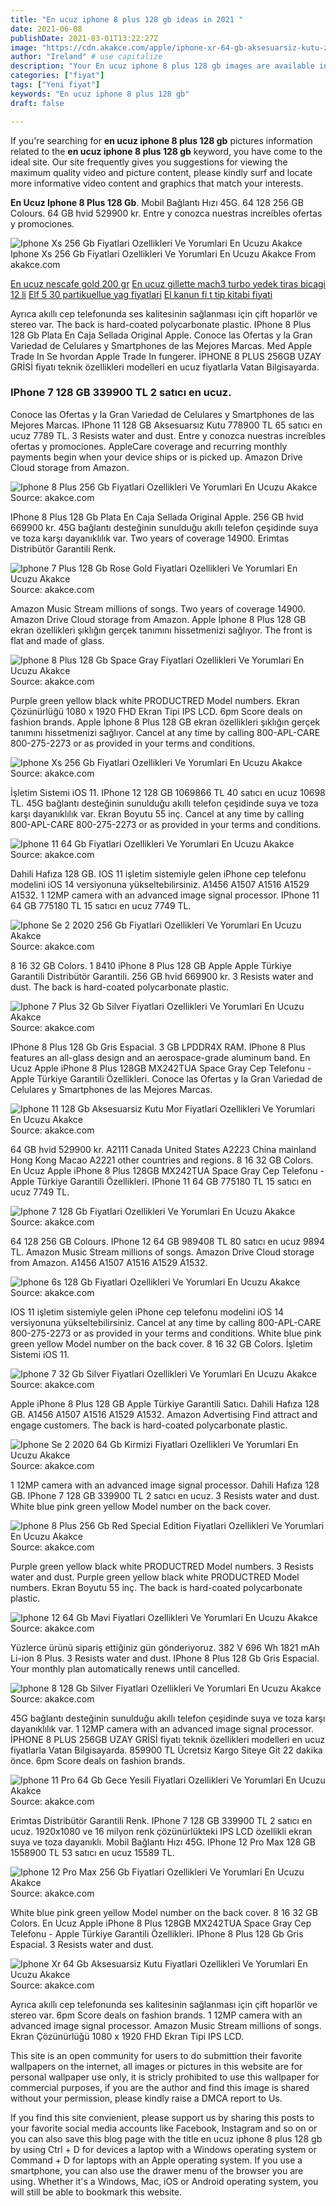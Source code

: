 ```yaml
---
title: "En ucuz iphone 8 plus 128 gb ideas in 2021 "
date: 2021-06-08
publishDate: 2021-03-01T13:22:27Z
image: "https://cdn.akakce.com/apple/iphone-xr-64-gb-aksesuarsiz-kutu-z.jpg"
author: "Ireland" # use capitalize
description: "Your En ucuz iphone 8 plus 128 gb images are available in this site. En ucuz iphone 8 plus 128 gb are a topic that is being searched for and liked by netizens now. You can Download the En ucuz iphone 8 plus 128 gb files here. Find and Download all free vectors."
categories: ["fiyat"]
tags: ["Yeni fiyat"]
keywords: "En ucuz iphone 8 plus 128 gb"
draft: false

---
```


If you're searching for **en ucuz iphone 8 plus 128 gb** pictures information related to the **en ucuz iphone 8 plus 128 gb** keyword, you have come to the ideal  site.  Our site frequently  gives you  suggestions  for viewing  the maximum  quality video and picture  content, please kindly surf and locate more informative video content and graphics  that match your interests.

**En Ucuz Iphone 8 Plus 128 Gb**. Mobil Bağlantı Hızı 45G. 64 128 256 GB Colours. 64 GB hvid 529900 kr. Entre y conozca nuestras increíbles ofertas y promociones.

![Iphone Xs 256 Gb Fiyatlari Ozellikleri Ve Yorumlari En Ucuzu Akakce](https://cdn.akakce.com/apple/iphone-xs-256-gb-z.jpg "Iphone Xs 256 Gb Fiyatlari Ozellikleri Ve Yorumlari En Ucuzu Akakce")
Iphone Xs 256 Gb Fiyatlari Ozellikleri Ve Yorumlari En Ucuzu Akakce From akakce.com

[En ucuz nescafe gold 200 gr](/en-ucuz-nescafe-gold-200-gr/)
[En ucuz gillette mach3 turbo yedek tiras bicagi 12 li](/en-ucuz-gillette-mach3-turbo-yedek-tiras-bicagi-12-li/)
[Elf 5 30 partikuellue yag fiyatlari](/elf-5-30-partikuellue-yag-fiyatlari/)
[El kanun fi t tip kitabi fiyati](/el-kanun-fi-t-tip-kitabi-fiyati/)

Ayrıca akıllı cep telefonunda ses kalitesinin sağlanması için çift hoparlör ve stereo var. The back is hard-coated polycarbonate plastic. IPhone 8 Plus 128 Gb Plata En Caja Sellada Original Apple. Conoce las Ofertas y la Gran Variedad de Celulares y Smartphones de las Mejores Marcas. Med Apple Trade In Se hvordan Apple Trade In fungerer. İPHONE 8 PLUS 256GB UZAY GRİSİ fiyatı teknik özellikleri modelleri en ucuz fiyatlarla Vatan Bilgisayarda.

### IPhone 7 128 GB 339900 TL 2 satıcı en ucuz.

Conoce las Ofertas y la Gran Variedad de Celulares y Smartphones de las Mejores Marcas. IPhone 11 128 GB Aksesuarsız Kutu 778900 TL 65 satıcı en ucuz 7789 TL. 3 Resists water and dust. Entre y conozca nuestras increíbles ofertas y promociones. AppleCare coverage and recurring monthly payments begin when your device ships or is picked up. Amazon Drive Cloud storage from Amazon.


![Iphone 8 Plus 256 Gb Fiyatlari Ozellikleri Ve Yorumlari En Ucuzu Akakce](https://iis-akakce.akamaized.net/p.z?%2F%2Fproductimages%2Ehepsiburada%2Enet%2Fs%2F31%2F600%2F10352776282162%2Ejpg "Iphone 8 Plus 256 Gb Fiyatlari Ozellikleri Ve Yorumlari En Ucuzu Akakce")
Source: akakce.com

IPhone 8 Plus 128 Gb Plata En Caja Sellada Original Apple. 256 GB hvid 669900 kr. 45G bağlantı desteğinin sunulduğu akıllı telefon çeşidinde suya ve toza karşı dayanıklılık var. Two years of coverage 14900. Erimtas Distribütör Garantili Renk.

![Iphone 7 Plus 128 Gb Rose Gold Fiyatlari Ozellikleri Ve Yorumlari En Ucuzu Akakce](https://cdn.akakce.com/apple/iphone-7-plus-128-gb-rose-gold-z.jpg "Iphone 7 Plus 128 Gb Rose Gold Fiyatlari Ozellikleri Ve Yorumlari En Ucuzu Akakce")
Source: akakce.com

Amazon Music Stream millions of songs. Two years of coverage 14900. Amazon Drive Cloud storage from Amazon. Apple İphone 8 Plus 128 GB ekran özellikleri şıklığın gerçek tanımını hissetmenizi sağlıyor. The front is flat and made of glass.

![Iphone 8 Plus 128 Gb Space Gray Fiyatlari Ozellikleri Ve Yorumlari En Ucuzu Akakce](https://cdn.akakce.com/apple/iphone-8-plus-128-gb-space-gray-z.jpg "Iphone 8 Plus 128 Gb Space Gray Fiyatlari Ozellikleri Ve Yorumlari En Ucuzu Akakce")
Source: akakce.com

Purple green yellow black white PRODUCTRED Model numbers. Ekran Çözünürlüğü 1080 x 1920 FHD Ekran Tipi IPS LCD. 6pm Score deals on fashion brands. Apple İphone 8 Plus 128 GB ekran özellikleri şıklığın gerçek tanımını hissetmenizi sağlıyor. Cancel at any time by calling 800-APL-CARE 800-275-2273 or as provided in your terms and conditions.

![Iphone Xs 256 Gb Fiyatlari Ozellikleri Ve Yorumlari En Ucuzu Akakce](https://cdn.akakce.com/apple/iphone-xs-256-gb-z.jpg "Iphone Xs 256 Gb Fiyatlari Ozellikleri Ve Yorumlari En Ucuzu Akakce")
Source: akakce.com

İşletim Sistemi iOS 11. IPhone 12 128 GB 1069866 TL 40 satıcı en ucuz 10698 TL. 45G bağlantı desteğinin sunulduğu akıllı telefon çeşidinde suya ve toza karşı dayanıklılık var. Ekran Boyutu 55 inç. Cancel at any time by calling 800-APL-CARE 800-275-2273 or as provided in your terms and conditions.

![Iphone 11 64 Gb Fiyatlari Ozellikleri Ve Yorumlari En Ucuzu Akakce](https://cdn.akakce.com/apple/iphone-11-64-gb-z.jpg "Iphone 11 64 Gb Fiyatlari Ozellikleri Ve Yorumlari En Ucuzu Akakce")
Source: akakce.com

Dahili Hafıza 128 GB. IOS 11 işletim sistemiyle gelen iPhone cep telefonu modelini iOS 14 versiyonuna yükseltebilirsiniz. A1456 A1507 A1516 A1529 A1532. 1 12MP camera with an advanced image signal processor. IPhone 11 64 GB 775180 TL 15 satıcı en ucuz 7749 TL.

![Iphone Se 2 2020 256 Gb Fiyatlari Ozellikleri Ve Yorumlari En Ucuzu Akakce](https://cdn.akakce.com/apple/iphone-se-2-2020-256-gb-z.jpg "Iphone Se 2 2020 256 Gb Fiyatlari Ozellikleri Ve Yorumlari En Ucuzu Akakce")
Source: akakce.com

8 16 32 GB Colors. 1 8410 iPhone 8 Plus 128 GB Apple Apple Türkiye Garantili Distribütör Garantili. 256 GB hvid 669900 kr. 3 Resists water and dust. The back is hard-coated polycarbonate plastic.

![Iphone 7 Plus 32 Gb Silver Fiyatlari Ozellikleri Ve Yorumlari En Ucuzu Akakce](https://cdn.akakce.com/apple/iphone-7-plus-32-gb-silver-z.jpg "Iphone 7 Plus 32 Gb Silver Fiyatlari Ozellikleri Ve Yorumlari En Ucuzu Akakce")
Source: akakce.com

IPhone 8 Plus 128 Gb Gris Espacial. 3 GB LPDDR4X RAM. IPhone 8 Plus features an all-glass design and an aerospace-grade aluminum band. En Ucuz Apple iPhone 8 Plus 128GB MX242TUA Space Gray Cep Telefonu - Apple Türkiye Garantili Özellikleri. Conoce las Ofertas y la Gran Variedad de Celulares y Smartphones de las Mejores Marcas.

![Iphone 11 128 Gb Aksesuarsiz Kutu Mor Fiyatlari Ozellikleri Ve Yorumlari En Ucuzu Akakce](https://cdn.akakce.com/apple/iphone-11-128-gb-aksesuarsiz-kutu-mor-z.jpg "Iphone 11 128 Gb Aksesuarsiz Kutu Mor Fiyatlari Ozellikleri Ve Yorumlari En Ucuzu Akakce")
Source: akakce.com

64 GB hvid 529900 kr. A2111 Canada United States A2223 China mainland Hong Kong Macao A2221 other countries and regions. 8 16 32 GB Colors. En Ucuz Apple iPhone 8 Plus 128GB MX242TUA Space Gray Cep Telefonu - Apple Türkiye Garantili Özellikleri. IPhone 11 64 GB 775180 TL 15 satıcı en ucuz 7749 TL.

![Iphone 7 128 Gb Fiyatlari Ozellikleri Ve Yorumlari En Ucuzu Akakce](https://cdn.akakce.com/apple/iphone-7-128-gb-z.jpg "Iphone 7 128 Gb Fiyatlari Ozellikleri Ve Yorumlari En Ucuzu Akakce")
Source: akakce.com

64 128 256 GB Colours. IPhone 12 64 GB 989408 TL 80 satıcı en ucuz 9894 TL. Amazon Music Stream millions of songs. Amazon Drive Cloud storage from Amazon. A1456 A1507 A1516 A1529 A1532.

![Iphone 6s 128 Gb Fiyatlari Ozellikleri Ve Yorumlari En Ucuzu Akakce](https://cdn.akakce.com/apple/iphone-6s-128-gb-z.jpg "Iphone 6s 128 Gb Fiyatlari Ozellikleri Ve Yorumlari En Ucuzu Akakce")
Source: akakce.com

IOS 11 işletim sistemiyle gelen iPhone cep telefonu modelini iOS 14 versiyonuna yükseltebilirsiniz. Cancel at any time by calling 800-APL-CARE 800-275-2273 or as provided in your terms and conditions. White blue pink green yellow Model number on the back cover. 8 16 32 GB Colors. İşletim Sistemi iOS 11.

![Iphone 7 32 Gb Silver Fiyatlari Ozellikleri Ve Yorumlari En Ucuzu Akakce](https://cdn.akakce.com/apple/iphone-7-32-gb-silver-z.jpg "Iphone 7 32 Gb Silver Fiyatlari Ozellikleri Ve Yorumlari En Ucuzu Akakce")
Source: akakce.com

Apple iPhone 8 Plus 128 GB Apple Türkiye Garantili Satıcı. Dahili Hafıza 128 GB. A1456 A1507 A1516 A1529 A1532. Amazon Advertising Find attract and engage customers. The back is hard-coated polycarbonate plastic.

![Iphone Se 2 2020 64 Gb Kirmizi Fiyatlari Ozellikleri Ve Yorumlari En Ucuzu Akakce](https://cdn.akakce.com/apple/iphone-se-2-2020-64-gb-kirmizi-z.jpg "Iphone Se 2 2020 64 Gb Kirmizi Fiyatlari Ozellikleri Ve Yorumlari En Ucuzu Akakce")
Source: akakce.com

1 12MP camera with an advanced image signal processor. Dahili Hafıza 128 GB. IPhone 7 128 GB 339900 TL 2 satıcı en ucuz. 3 Resists water and dust. White blue pink green yellow Model number on the back cover.

![Iphone 8 Plus 256 Gb Red Special Edition Fiyatlari Ozellikleri Ve Yorumlari En Ucuzu Akakce](https://cdn.akakce.com/apple/iphone-8-plus-256-gb-red-special-edition-z.jpg "Iphone 8 Plus 256 Gb Red Special Edition Fiyatlari Ozellikleri Ve Yorumlari En Ucuzu Akakce")
Source: akakce.com

Purple green yellow black white PRODUCTRED Model numbers. 3 Resists water and dust. Purple green yellow black white PRODUCTRED Model numbers. Ekran Boyutu 55 inç. The back is hard-coated polycarbonate plastic.

![Iphone 12 64 Gb Mavi Fiyatlari Ozellikleri Ve Yorumlari En Ucuzu Akakce](https://cdn.akakce.com/apple/iphone-12-64-gb-mavi-z.jpg "Iphone 12 64 Gb Mavi Fiyatlari Ozellikleri Ve Yorumlari En Ucuzu Akakce")
Source: akakce.com

Yüzlerce ürünü sipariş ettiğiniz gün gönderiyoruz. 382 V 696 Wh 1821 mAh Li-ion 8 Plus. 3 Resists water and dust. IPhone 8 Plus 128 Gb Gris Espacial. Your monthly plan automatically renews until cancelled.

![Iphone 8 128 Gb Silver Fiyatlari Ozellikleri Ve Yorumlari En Ucuzu Akakce](https://cdn.akakce.com/apple/iphone-8-128-gb-silver-z.jpg "Iphone 8 128 Gb Silver Fiyatlari Ozellikleri Ve Yorumlari En Ucuzu Akakce")
Source: akakce.com

45G bağlantı desteğinin sunulduğu akıllı telefon çeşidinde suya ve toza karşı dayanıklılık var. 1 12MP camera with an advanced image signal processor. İPHONE 8 PLUS 256GB UZAY GRİSİ fiyatı teknik özellikleri modelleri en ucuz fiyatlarla Vatan Bilgisayarda. 859900 TL Ücretsiz Kargo Siteye Git 22 dakika önce. 6pm Score deals on fashion brands.

![Iphone 11 Pro 64 Gb Gece Yesili Fiyatlari Ozellikleri Ve Yorumlari En Ucuzu Akakce](https://cdn.akakce.com/apple/iphone-11-pro-64-gb-gece-yesili-z.jpg "Iphone 11 Pro 64 Gb Gece Yesili Fiyatlari Ozellikleri Ve Yorumlari En Ucuzu Akakce")
Source: akakce.com

Erimtas Distribütör Garantili Renk. IPhone 7 128 GB 339900 TL 2 satıcı en ucuz. 1920x1080 ve 16 milyon renk çözünürlükteki IPS LCD özellikli ekran suya ve toza dayanıklı. Mobil Bağlantı Hızı 45G. IPhone 12 Pro Max 128 GB 1558900 TL 53 satıcı en ucuz 15589 TL.

![Iphone 12 Pro Max 256 Gb Fiyatlari Ozellikleri Ve Yorumlari En Ucuzu Akakce](https://cdn.akakce.com/apple/iphone-12-pro-max-256-gb-z.jpg "Iphone 12 Pro Max 256 Gb Fiyatlari Ozellikleri Ve Yorumlari En Ucuzu Akakce")
Source: akakce.com

White blue pink green yellow Model number on the back cover. 8 16 32 GB Colors. En Ucuz Apple iPhone 8 Plus 128GB MX242TUA Space Gray Cep Telefonu - Apple Türkiye Garantili Özellikleri. IPhone 8 Plus 128 Gb Gris Espacial. 3 Resists water and dust.

![Iphone Xr 64 Gb Aksesuarsiz Kutu Fiyatlari Ozellikleri Ve Yorumlari En Ucuzu Akakce](https://cdn.akakce.com/apple/iphone-xr-64-gb-aksesuarsiz-kutu-z.jpg "Iphone Xr 64 Gb Aksesuarsiz Kutu Fiyatlari Ozellikleri Ve Yorumlari En Ucuzu Akakce")
Source: akakce.com

Ayrıca akıllı cep telefonunda ses kalitesinin sağlanması için çift hoparlör ve stereo var. 6pm Score deals on fashion brands. 1 12MP camera with an advanced image signal processor. Amazon Music Stream millions of songs. Ekran Çözünürlüğü 1080 x 1920 FHD Ekran Tipi IPS LCD.

This site is an open community for users to do submittion their favorite wallpapers on the internet, all images or pictures in this website are for personal wallpaper use only, it is stricly prohibited to use this wallpaper for commercial purposes, if you are the author and find this image is shared without your permission, please kindly raise a DMCA report to Us.

If you find this site convienient, please support us by sharing this posts to your favorite social media accounts like Facebook, Instagram and so on or you can also save this blog page with the title en ucuz iphone 8 plus 128 gb by using Ctrl + D for devices a laptop with a Windows operating system or Command + D for laptops with an Apple operating system. If you use a smartphone, you can also use the drawer menu of the browser you are using. Whether it's a Windows, Mac, iOS or Android operating system, you will still be able to bookmark this website.
